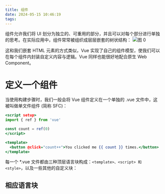 ```yaml
---
title: 组件
date: 2024-05-15 10:46:19
tags:
---
```



组件允许我们将 UI 划分为独立的、可重用的部分，并且可以对每个部分进行单独的思考。在实际应用中，组件常常被组织成层层嵌套的树状结构：
![图 0](../65edb95bde1592ed488dbcad4a23d8baaaabb08acd1bd086eac1856572e2a1f2.png)  

这和我们嵌套 HTML 元素的方式类似，Vue 实现了自己的组件模型，使我们可以在每个组件内封装自定义内容与逻辑。Vue 同样也能很好地配合原生 Web Component。

# 定义一个组件
当使用构建步骤时，我们一般会将 Vue 组件定义在一个单独的 .vue 文件中，这被叫做单文件组件 (简称 SFC)：

```htm
<script setup>
import { ref } from 'vue'

const count = ref(0)
</script>

<template>
  <button @click="count++">You clicked me {{ count }} times.</button>
</template>
```
每一个 *.vue 文件都由三种顶层语言块构成：`<template>、<script> 和 <style>`，以及一些其他的自定义块：

## 相应语言块
### <template>​
+ 每个 *.vue 文件最多可以包含一个顶层 `<template>` 块。

+ 语块包裹的内容将会被提取、传递给 @vue/compiler-dom，预编译为 JavaScript 渲染函数，并附在导出的组件上作为其 render 选项。
### <script>​
+ 每个 *.vue 文件最多可以包含一个 `<script>` 块。(使用 `<script setup>` 的情况除外)

+ 这个脚本代码块将作为 ES 模块执行。

+ 默认导出应该是 Vue 的组件选项对象，可以是一个对象字面量或是 defineComponent 函数的返回值。

### `<script setup>`​
每个 *.vue 文件最多可以包含一个 `<script setup>`。(不包括一般的 `<script>`)

这个脚本块将被预处理为组件的 setup() 函数，这意味着它将为每一个组件实例都执行。`<script setup>` 中的顶层绑定都将自动暴露给模板。

### <style>​
每个 *.vue 文件可以包含多个 `<style>` 标签。

一个 `<style>` 标签可以使用 scoped 或 module attribute (查看 SFC 样式功能了解更多细节) 来帮助封装当前组件的样式。使用了不同封装模式的多个 `<style>` 标签可以被混合入同一个组件。



当不使用构建步骤时，一个 Vue 组件以一个包含 Vue 特定选项的 JavaScript 对象来定义：

```javascript
import { ref } from 'vue'

export default {
  setup() {
    const count = ref(0)
    return { count }
  },
  template: `
    <button @click="count++">
      You clicked me {{ count }} times.
    </button>`
  // 也可以针对一个 DOM 内联模板：
  // template: '#my-template-element'
}
```
这里的模板是一个内联的 JavaScript 字符串，Vue 将会在运行时编译它。你也可以使用 ID 选择器来指向一个元素 (通常是原生的 <template> 元素)，Vue 将会使用其内容作为模板来源。

上面的例子中定义了一个组件，并在一个 .js 文件里默认导出了它自己，但你也可以通过具名导出在一个文件中导出多个组件。


一个 Vue 组件在使用前需要先被“注册”，这样 Vue 才能在渲染模板时找到其对应的实现。组件注册有两种方式：全局注册和局部注册。

# 全局注册

我们可以使用 Vue 应用实例的 .component() 方法，让组件在当前 Vue 应用中全局可用。


```javascript
import { createApp } from 'vue'

const app = createApp({})

app.component(
  // 注册的名字
  'MyComponent',
  // 组件的实现
  {
    /* ... */
  }
)

//---//

//如果使用单文件组件，你可以注册被导入的 .vue 文件：

import MyComponent from './App.vue'

app.component('MyComponent', MyComponent)

//.component() 方法可以被链式调用：
app
  .component('ComponentA', ComponentA)
  .component('ComponentB', ComponentB)
  .component('ComponentC', ComponentC)

//全局注册的组件可以在此应用的任意组件的模板中使用：
//<!-- 这在当前应用的任意组件中都可用 -->
<ComponentA/>
<ComponentB/>
<ComponentC/>
```

所有的子组件也可以使用全局注册的组件，这意味着这三个组件也都可以在彼此内部使用。

# 局部注册

**全局注册虽然很方便，但有以下几个问题：**

+ 全局注册，但并没有被使用的组件无法在生产打包时被自动移除 (也叫“tree-shaking”)。如果你全局注册了一个组件，即使它并没有被实际使用，它仍然会出现在打包后的 JS 文件中。

+ 全局注册在大型项目中使项目的依赖关系变得不那么明确。在父组件中使用子组件时，不太容易定位子组件的实现。和使用过多的全局变量一样，这可能会影响应用长期的可维护性。

相比之下，局部注册的组件需要在使用它的父组件中显式导入，并且只能在该父组件中使用。它的优点是使组件之间的依赖关系更加明确，并且对 tree-shaking 更加友好。

在使用 <script setup> 的单文件组件中，导入的组件可以直接在模板中使用，无需注册：

```html
<script setup>
import ComponentA from './ComponentA.vue'
</script>

<template>
  <ComponentA />
</template>

//如果没有使用 <script setup>，则需要使用 components 选项来显式注册：

import ComponentA from './ComponentA.js'

export default {
  components: {
    ComponentA
  },
  setup() {
    // ...
  }
}

```
对于每个 components 对象里的属性，它们的 key 名就是注册的组件名，而值就是相应组件的实现。上面的例子中使用的是 ES2015 的缩写语法，等价于：

```javascript
export default {
  components: {
    ComponentA: ComponentA
  }
  // ...
}
```

# 组件名格式
在整个指引中，我们都使用 PascalCase 作为组件名的注册格式，这是因为：

+ PascalCase 是合法的 JavaScript 标识符。这使得在 JavaScript 中导入和注册组件都很容易，同时 IDE 也能提供较好的自动补全。

+ `<PascalCase /> `在模板中更明显地表明了这是一个 Vue 组件，而不是原生 HTML 元素。同时也能够将 Vue 组件和自定义元素 (web components) 区分开来。

在单文件组件和内联字符串模板中，我们都推荐这样做。但是，PascalCase 的标签名在 DOM 内模板中是不可用的，详情参见 DOM 内模板解析注意事项。

为了方便，Vue 支持将模板中使用 kebab-case 的标签解析为使用 PascalCase 注册的组件。这意味着一个以 MyComponent 为名注册的组件，在模板中可以通过 `<MyComponent> 或 <my-component>` 引用。这让我们能够使用同样的 JavaScript 组件注册代码来配合不同来源的模板。

# 传递 props
我们希望所有的博客文章分享相同的视觉布局，但有不同的内容。要实现这样的效果自然必须向组件中传递数据，例如每篇文章标题和内容，这就会使用到 props。

要传递给博客文章组件一个标题，我们必须在组件的 props 列表上声明它。

defineProps 是一个仅 `<script setup>` 中可用的编译宏命令，并不需要显式地导入。声明的 props 会自动暴露给模板。defineProps 会返回一个对象，其中包含了可以传递给组件的所有 props：

```htm
<!-- BlogPost.vue -->
<script setup>
const props = defineProps(['title'])
console.log(props.title)
</script>

<template>
  <h4>{{ title }}</h4>
</template>
```

如果你没有使用 `<script setup>`，props 必须以 props 选项的方式声明，props 对象会作为 setup() 函数的第一个参数被传入：

```javascript
export default {
  props: ['title'],
  setup(props) {
    console.log(props.title)
  }
}
```

除了使用字符串数组来声明 props 外，还可以使用对象的形式：


```javascript
// 使用 <script setup>
defineProps({
  title: String,
  likes: Number
})

// 非 <script setup>
export default {
  props: {
    title: String,
    likes: Number
  }
}
```
对于以对象形式声明的每个属性，key 是 prop 的名称，而值则是该 prop 预期类型的构造函数。比如，如果要求一个 prop 的值是 number 类型，则可使用 Number 构造函数作为其声明的值。

对象形式的 props 声明不仅可以一定程度上作为组件的文档，而且如果其他开发者在使用你的组件时传递了错误的类型，也会在浏览器控制台中抛出警告。

如果你正在搭配 TypeScript 使用 `<script setup>`，也可以使用类型标注来声明 props：

```htm
<script setup lang="ts">
defineProps<{
  title?: string
  likes?: number
}>()
</script>
```

## 传递 prop 的细节
如果一个 prop 的名字很长，应使用 camelCase 形式

```htm
<script setup lang="ts">
defineProps({
  greetingMessage: String
})
</script>

<span>{{ greetingMessage }}</span>

```

虽然理论上你也可以在向子组件传递 props 时使用 camelCase 形式 (使用 DOM 内模板时例外)，但实际上为了和 HTML attribute 对齐，我们通常会将其写为 kebab-case 形式：
```htm
<MyComponent greeting-message="hello" />
```

对于组件名我们推荐使用 PascalCase，因为这提高了模板的可读性，能帮助我们区分 Vue 组件和原生 HTML 元素。然而对于传递 props 来说，使用 camelCase 并没有太多优势，因此我们推荐更贴近 HTML 的书写风格。

## 静态 vs. 动态 Props​
至此，你已经见过了很多像这样的静态值形式的 props：


```htm
<BlogPost title="My journey with Vue" />
```
相应地，还有使用 v-bind 或缩写 : 来进行动态绑定的 props：

```htm
<!-- 根据一个变量的值动态传入 -->
<BlogPost :title="post.title" />

<!-- 根据一个更复杂表达式的值动态传入 -->
<BlogPost :title="post.title + ' by ' + post.author.name" />
```
## 传递不同的值类型​
在上述的两个例子中，我们只传入了字符串值，但实际上任何类型的值都可以作为 props 的值被传递。

+ Number​
```htm
<!-- 虽然 `42` 是个常量，我们还是需要使用 v-bind -->
<!-- 因为这是一个 JavaScript 表达式而不是一个字符串 -->
<BlogPost :likes="42" />

<!-- 根据一个变量的值动态传入 -->
<BlogPost :likes="post.likes" />
```
+ Boolean​
```htm
<!-- 仅写上 prop 但不传值，会隐式转换为 `true` -->
<BlogPost is-published />

<!-- 虽然 `false` 是静态的值，我们还是需要使用 v-bind -->
<!-- 因为这是一个 JavaScript 表达式而不是一个字符串 -->
<BlogPost :is-published="false" />

<!-- 根据一个变量的值动态传入 -->
<BlogPost :is-published="post.isPublished" />
```
Array​
```htm
<!-- 虽然这个数组是个常量，我们还是需要使用 v-bind -->
<!-- 因为这是一个 JavaScript 表达式而不是一个字符串 -->
<BlogPost :comment-ids="[234, 266, 273]" />

<!-- 根据一个变量的值动态传入 -->
<BlogPost :comment-ids="post.commentIds" />
```
Object​
```htm
<!-- 虽然这个对象字面量是个常量，我们还是需要使用 v-bind -->
<!-- 因为这是一个 JavaScript 表达式而不是一个字符串 -->
<BlogPost
  :author="{
    name: 'Veronica',
    company: 'Veridian Dynamics'
  }"
 />

<!-- 根据一个变量的值动态传入 -->
<BlogPost :author="post.author" />
```
## 使用一个对象绑定多个 prop​
如果你想要将一个对象的所有属性都当作 props 传入，你可以使用没有参数的 v-bind，即只使用 v-bind 而非 :prop-name。例如，这里有一个 post 对象：

```javascript

const post = {
  id: 1,
  title: 'My Journey with Vue'
}
```
以及下面的模板：

```htm
<BlogPost v-bind="post" />
```

而这实际上等价于：
```htm
<BlogPost :id="post.id" :title="post.title" />
```

## 单向数据流​
所有的 props 都遵循着单向绑定原则，props 因父组件的更新而变化，自然地将新的状态向下流往子组件，而不会逆向传递。这避免了子组件意外修改父组件的状态的情况，不然应用的数据流将很容易变得混乱而难以理解。

另外，每次父组件更新后，所有的子组件中的 props 都会被更新到最新值，这意味着你不应该在子组件中去更改一个 prop。若你这么做了，Vue 会在控制台上向你抛出警告：

```javascript
const props = defineProps(['foo'])

// ❌ 警告！prop 是只读的！
props.foo = 'bar'
```

导致你想要更改一个 prop 的需求通常来源于以下两种场景：

1. prop 被用于传入初始值；而子组件想在之后将其作为一个局部数据属性。在这种情况下，最好是新定义一个局部数据属性，从 props 上获取初始值即可：

```javascript

const props = defineProps(['initialCounter'])

// 计数器只是将 props.initialCounter 作为初始值
// 像下面这样做就使 prop 和后续更新无关了
const counter = ref(props.initialCounter)
```

2. 需要对传入的 prop 值做进一步的转换。在这种情况中，最好是基于该 prop 值定义一个计算属性：

```javascript

const props = defineProps(['size'])

// 该 prop 变更时计算属性也会自动更新
const normalizedSize = computed(() => props.size.trim().toLowerCase())

```

当对象或数组作为 props 被传入时，虽然子组件无法更改 props 绑定，但仍然可以更改对象或数组内部的值。这是因为 JavaScript 的对象和数组是按引用传递，对 Vue 来说，阻止这种更改需要付出的代价异常昂贵。这种更改的主要缺陷是它允许了子组件以某种不明显的方式影响父组件的状态，可能会使数据流在将来变得更难以理解。

在最佳实践中，你应该尽可能避免这样的更改，除非父子组件在设计上本来就需要紧密耦合。在大多数场景下，子组件应该抛出一个事件来通知父组件做出改变。

## Prop 校验
要声明对 props 的校验，你可以向 defineProps() 宏提供一个带有 props 校验选项的对象，例如：

```javascript
defineProps({
  // 基础类型检查
  // （给出 `null` 和 `undefined` 值则会跳过任何类型检查）
  propA: Number,
  // 多种可能的类型
  propB: [String, Number],
  // 必传，且为 String 类型
  propC: {
    type: String,
    required: true
  },
  // 必传但可为 null 的字符串
  propD: {
    type: [String, null],
    required: true
  },
  // Number 类型的默认值
  propE: {
    type: Number,
    default: 100
  },
  // 对象类型的默认值
  propF: {
    type: Object,
    // 对象或数组的默认值
    // 必须从一个工厂函数返回。
    // 该函数接收组件所接收到的原始 prop 作为参数。
    default(rawProps) {
      return { message: 'hello' }
    }
  },
  // 自定义类型校验函数
  // 在 3.4+ 中完整的 props 作为第二个参数传入
  propG: {
    validator(value, props) {
      // The value must match one of these strings
      return ['success', 'warning', 'danger'].includes(value)
    }
  },
  // 函数类型的默认值
  propH: {
    type: Function,
    // 不像对象或数组的默认，这不是一个
    // 工厂函数。这会是一个用来作为默认值的函数
    default() {
      return 'Default function'
    }
  }
})
```

defineProps() 宏中的参数不可以访问 `<script setup>` 中定义的其他变量，因为在编译时整个表达式都会被移到外部的函数中。

一些补充细节：

+ 所有 prop 默认都是可选的，除非声明了 required: true。
  
+ 除 Boolean 外的未传递的可选 prop 将会有一个默认值 undefined。

+ Boolean 类型的未传递 prop 将被转换为 false。这可以通过为它设置 default 来更改——例如：设置为 default: undefined 将与非布尔类型的 prop 的行为保持一致。

+ 如果声明了 default 值，那么在 prop 的值被解析为 undefined 时，无论 prop 是未被传递还是显式指明的 undefined，都会改为 default 值。

+ 当 prop 的校验失败后，Vue 会抛出一个控制台警告 (在开发模式下)。

+ 如果使用了基于类型的 prop 声明 ，Vue 会尽最大努力在运行时按照 prop 的类型标注进行编译。举例来说，defineProps<{ msg: string }> 会被编译为 { msg: { type: String, required: true }}。

## 运行时类型检查​
校验选项中的 type 可以是下列这些原生构造函数：

+ String
+ Number
+ Boolean
+ Array
+ Object
+ Date
+ Function
+ Symbol
+ Error
另外，type 也可以是自定义的类或构造函数，Vue 将会通过 instanceof 来检查类型是否匹配。例如下面这个类：
```javascript
class Person {
  constructor(firstName, lastName) {
    this.firstName = firstName
    this.lastName = lastName
  }
}
```
你可以将其作为一个 prop 的类型：

```javascript
defineProps({
  author: Person
})
```
Vue 会通过 instanceof Person 来校验 author prop 的值是否是 Person 类的一个实例。

## 可为 null 的类型​
如果该类型是必传但可为 null 的，你可以用一个包含 null 的数组语法：
```javascript

defineProps({
  id: {
    type: [String, null],
    required: true
  }
})
```
注意如果 type 仅为 null 而非使用数组语法，它将允许任何类型。

## Boolean 类型转换​
为了更贴近原生 boolean attributes 的行为，声明为 Boolean 类型的 props 有特别的类型转换规则。以带有如下声明的 `<MyComponent>` 组件为例：
```javascript
defineProps({
  disabled: Boolean
})
```
该组件可以被这样使用：

```htm

<!-- 等同于传入 :disabled="true" -->
<MyComponent disabled />

<!-- 等同于传入 :disabled="false" -->
<MyComponent />
```
当一个 prop 被声明为允许多种类型时，Boolean 的转换规则也将被应用。然而，当同时允许 String 和 Boolean 时，有一种边缘情况——只有当 Boolean 出现在 String 之前时，Boolean 转换规则才适用：
```javascript

// disabled 将被转换为 true
defineProps({
  disabled: [Boolean, Number]
})

// disabled 将被转换为 true
defineProps({
  disabled: [Boolean, String]
})

// disabled 将被转换为 true
defineProps({
  disabled: [Number, Boolean]
})

// disabled 将被解析为空字符串 (disabled="")
defineProps({
  disabled: [String, Boolean]
})

```
# 监听事件
在组件的模板表达式中，可以直接使用 $emit 方法触发自定义事件 (例如：在 v-on 的处理函数中)：
```htm
<!-- MyComponent -->
<button @click="$emit('someEvent')">Click Me</button>
```
父组件可以通过 v-on (缩写为 @) 来监听事件：

```htm
<MyComponent @some-event="callback" />
```
同样，组件的事件监听器也支持 .once 修饰符：

```htm
<MyComponent @some-event.once="callback" />
```
像组件与 prop 一样，事件的名字也提供了自动的格式转换。注意这里我们触发了一个以 camelCase 形式命名的事件，但在父组件中可以使用 kebab-case 形式来监听。与 prop 大小写格式一样，在模板中我们也推荐使用 kebab-case 形式来编写监听器。

和原生 DOM 事件不一样，组件触发的事件没有冒泡机制。你只能监听直接子组件触发的事件。平级组件或是跨越多层嵌套的组件间通信，应使用一个外部的事件总线，或是使用一个全局状态管理方案。


## 事件参数

有时候我们会需要在触发事件时附带一个特定的值。我们可以给 $emit 提供一个额外的参数。所有传入 $emit() 的额外参数都会被直接传向监听器。举例来说，$emit('foo', 1, 2, 3) 触发后，监听器函数将会收到这三个参数值。


## 声明触发的事件
组件可以显式地通过 defineEmits() 宏来声明它要触发的事件。因为我们在 `<template>` 中使用的 $emit 方法不能在组件的 `<script setup>` 部分中使用，但 defineEmits() 会返回一个相同作用的函数供我们使用：

```html
<script setup>
const emit = defineEmits(['inFocus', 'submit'])

function buttonClick() {
  emit('submit')
}
</script>
```
defineEmits() 宏不能在子函数中使用。如上所示，它必须直接放置在 `<script setup>` 的顶级作用域下。

如果你显式地使用了 setup 函数而不是 `<script setup>`，则事件需要通过 emits 选项来定义，emit 函数也被暴露在 setup() 的上下文对象上：
```javascript
export default {
  emits: ['inFocus', 'submit'],
  setup(props, ctx) {
    ctx.emit('submit')
  }
}

//与 setup() 上下文对象中的其他属性一样，emit 可以安全地被解构：
export default {
  emits: ['inFocus', 'submit'],
  setup(props, { emit }) {
    emit('submit')
  }
}
```

## 事件校验
要为事件添加校验，那么事件可以被赋值为一个函数，接受的参数就是抛出事件时传入 emit 的内容，返回一个布尔值来表明事件是否合法。

```htm
<script setup>
const emit = defineEmits({
  // 没有校验
  click: null,

  // 校验 submit 事件
  submit: ({ email, password }) => {
    if (email && password) {
      return true
    } else {
      console.warn('Invalid submit event payload!')
      return false
    }
  }
})

function submitForm(email, password) {
  emit('submit', { email, password })
}
</script>
```

### 为组件的 emits 标注类型
在 `<script setup>` 中，emit 函数的类型标注也可以通过运行时声明或是类型声明进行：

```htm
<script setup lang="ts">
// 运行时
const emit = defineEmits(['change', 'update'])

// 基于选项
const emit = defineEmits({
  change: (id: number) => {
    // 返回 `true` 或 `false`
    // 表明验证通过或失败
  },
  update: (value: string) => {
    // 返回 `true` 或 `false`
    // 表明验证通过或失败
  }
})

// 基于类型
const emit = defineEmits<{
  (e: 'change', id: number): void
  (e: 'update', value: string): void
}>()

// 3.3+: 可选的、更简洁的语法
const emit = defineEmits<{
  change: [id: number]
  update: [value: string]
}>()
</script>
```
类型参数可以是以下的一种：

一个可调用的函数类型，但是写作一个包含调用签名的类型字面量。它将被用作返回的 emit 函数的类型。
一个类型字面量，其中键是事件名称，值是数组或元组类型，表示事件的附加接受参数。上面的示例使用了具名元组，因此每个参数都可以有一个显式的名称。
我们可以看到，基于类型的声明使我们可以对所触发事件的类型进行更细粒度的控制。

若没有使用 `<script setup>`，defineComponent() 也可以根据 emits 选项推导暴露在 setup 上下文中的 emit 函数的类型：



# 参考

vueuse ：
https://vueuse.nodejs.cn/guide/
https://vueuse.org/guide/


https://blog.csdn.net/2301_78542842/article/details/139740928
https://blog.csdn.net/hqz1874/article/details/134827786
https://segmentfault.com/a/1190000044642876